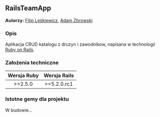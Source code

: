 ## RailsTeamApp
**Autorzy:** [Filip Leśkiewicz](https://github.com/fleskiewicz), [Adam Zbrowski](https://github.com/azbrowski)

### Opis
Aplikacja CRUD katalogu z druzyn i zawodnikow, napisana w technologii [Ruby on Rails](http://rubyonrails.org/).

### Założenia techniczne
| Wersja Ruby | Wersja Rails |
:--:|:--:
| >=2.5.0  |  >=5.2.0.rc1 |

### Istotne gemy dla projektu
W budowie...
